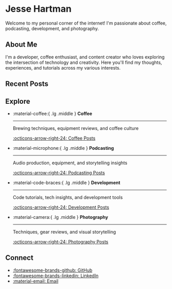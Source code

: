 # Jesse Hartman

Welcome to my personal corner of the internet! I'm passionate about coffee, podcasting, development, and photography.

## About Me

I'm a developer, coffee enthusiast, and content creator who loves exploring the intersection of technology and creativity. Here you'll find my thoughts, experiences, and tutorials across my various interests.

## Recent Posts

<!-- The blog plugin will automatically populate recent posts here -->

## Explore

<div class="grid cards" markdown>

-   :material-coffee:{ .lg .middle } **Coffee**

    ---

    Brewing techniques, equipment reviews, and coffee culture

    [:octicons-arrow-right-24: Coffee Posts](blog/category/coffee.md)

-   :material-microphone:{ .lg .middle } **Podcasting** 

    ---

    Audio production, equipment, and storytelling insights

    [:octicons-arrow-right-24: Podcasting Posts](blog/category/podcasting.md)

-   :material-code-braces:{ .lg .middle } **Development**

    ---

    Code tutorials, tech insights, and development tools

    [:octicons-arrow-right-24: Development Posts](blog/category/development.md)

-   :material-camera:{ .lg .middle } **Photography**

    ---

    Techniques, gear reviews, and visual storytelling

    [:octicons-arrow-right-24: Photography Posts](blog/category/photography.md)

</div>

## Connect

- [:fontawesome-brands-github: GitHub](https://github.com/jesshart)
- [:fontawesome-brands-linkedin: LinkedIn](https://linkedin.com/in/jesshart)
- [:material-email: Email](mailto:hello@hartman.coffee)